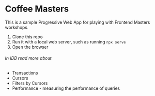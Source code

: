 # Coffee Masters

This is a sample Progressive Web App for playing with Frontend Masters workshops.

1. Clone this repo
1. Run it with a local web server, such as running `npx serve`
1. Open the browser

###### In IDB read more about

- Transactions
- Cursors
- Filters by Cursors
- Performance - measuring the performance of queries
